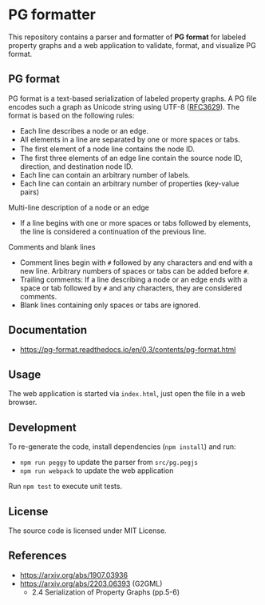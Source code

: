 # PG formatter

This repository contains a parser and formatter of **PG format** for labeled
property graphs and a web application to validate, format, and visualize PG format.

## PG format

PG format is a text-based serialization of labeled property graphs. A PG file
encodes such a graph as Unicode string using UTF-8 ([RFC3629]). The format is
based on the following rules:

* Each line describes a node or an edge.
* All elements in a line are separated by one or more spaces or tabs.
* The first element of a node line contains the node ID.　
* The first three elements of an edge line contain the source node ID, direction, and destination node ID.
* Each line can contain an arbitrary number of labels.
* Each line can contain an arbitrary number of properties (key-value pairs)

Multi-line description of a node or an edge

* If a line begins with one or more spaces or tabs followed by elements, the line is considered a continuation of the previous line.

Comments and blank lines

* Comment lines begin with `#` followed by any characters and end with a new line. Arbitrary numbers of spaces or tabs can be added before `#`.
* Trailing comments: If a line describing a node or an edge ends with a space or tab followed by `#` and any characters, they are considered comments.
* Blank lines containing only spaces or tabs are ignored.

## Documentation

* https://pg-format.readthedocs.io/en/0.3/contents/pg-format.html

## Usage

The web application is started via `index.html`, just open the file in a web browser.

## Development

To re-generate the code, install dependencies (`npm install`) and run:

* `npm run peggy` to update the parser from `src/pg.pegjs`
* `npm run webpack` to update the web application

Run `npm test` to execute unit tests.

## License

The source code is licensed under MIT License.

## References

* https://arxiv.org/abs/1907.03936
* https://arxiv.org/abs/2203.06393 (G2GML)
  * 2.4 Serialization of Property Graphs (pp.5-6)

[RFC3629]: https://datatracker.ietf.org/doc/html/rfc3629
